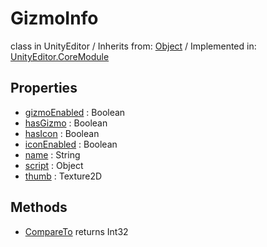 # GizmoInfo
class in UnityEditor
 / Inherits from: <a href="https://docs.unity3d.com/6000.0/Documentation/ScriptReference/Object.html" target="_blank">Object</a> / Implemented in: <a href="https://docs.unity3d.com/6000.0/Documentation/ScriptReference/UnityEditor.CoreModule.html" target="_blank">UnityEditor.CoreModule</a>
## Properties
- <a href="https://docs.unity3d.com/6000.0/Documentation/ScriptReference/GizmoInfo-gizmoEnabled.html" target="_blank">gizmoEnabled</a> : Boolean
- <a href="https://docs.unity3d.com/6000.0/Documentation/ScriptReference/GizmoInfo-hasGizmo.html" target="_blank">hasGizmo</a> : Boolean
- <a href="https://docs.unity3d.com/6000.0/Documentation/ScriptReference/GizmoInfo-hasIcon.html" target="_blank">hasIcon</a> : Boolean
- <a href="https://docs.unity3d.com/6000.0/Documentation/ScriptReference/GizmoInfo-iconEnabled.html" target="_blank">iconEnabled</a> : Boolean
- <a href="https://docs.unity3d.com/6000.0/Documentation/ScriptReference/GizmoInfo-name.html" target="_blank">name</a> : String
- <a href="https://docs.unity3d.com/6000.0/Documentation/ScriptReference/GizmoInfo-script.html" target="_blank">script</a> : Object
- <a href="https://docs.unity3d.com/6000.0/Documentation/ScriptReference/GizmoInfo-thumb.html" target="_blank">thumb</a> : Texture2D
## Methods
- <a href="https://docs.unity3d.com/6000.0/Documentation/ScriptReference/GizmoInfo.CompareTo.html" target="_blank">CompareTo</a> returns Int32
